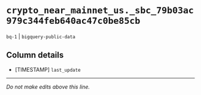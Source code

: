# `crypto_near_mainnet_us._sbc_79b03ac979c344feb640ac47c0be85cb`
`bq-1` | `bigquery-public-data`

## Column details
* [TIMESTAMP] `last_update`

-------------------------------------------------------------------------------
*Do not make edits above this line.*
